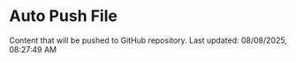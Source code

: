 # Auto Push File

Content that will be pushed to GitHub repository.
Last updated: 08/08/2025, 08:27:49 AM